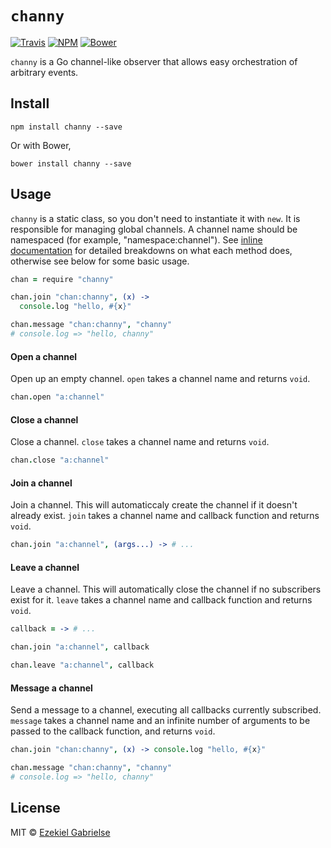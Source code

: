 # `channy`
[![Travis](https://img.shields.io/travis/ezekg/channy.svg?style=flat-square)](https://travis-ci.org/ezekg/channy)
[![NPM](https://img.shields.io/npm/v/channy.svg?style=flat-square)](https://www.npmjs.com/package/channy)
[![Bower](https://img.shields.io/bower/v/channy.svg?style=flat-square)](http://bower.io/search/?q=channy)

`channy` is a Go channel-like observer that allows easy orchestration of arbitrary events.

## Install
```
npm install channy --save
```

Or with Bower,
```
bower install channy --save
```

## Usage
`channy` is a static class, so you don't need to instantiate it with `new`. It
is responsible for managing global channels. A channel name should be namespaced
(for example, "namespace:channel"). See [inline documentation](src/channy.coffee)
for detailed breakdowns on what each method does, otherwise see below for
some basic usage.

```coffee
chan = require "channy"

chan.join "chan:channy", (x) ->
  console.log "hello, #{x}"

chan.message "chan:channy", "channy"
# console.log => "hello, channy"
```

#### Open a channel
Open up an empty channel. `open` takes a channel name and returns `void`.

```coffee
chan.open "a:channel"
```

#### Close a channel
Close a channel. `close` takes a channel name and returns `void`.

```coffee
chan.close "a:channel"
```

#### Join a channel
Join a channel. This will automaticcaly create the channel if it doesn't already
exist. `join` takes a channel name and callback function and returns
`void`.

```coffee
chan.join "a:channel", (args...) -> # ...
```

#### Leave a channel
Leave a channel. This will automatically close the channel if no subscribers
exist for it. `leave` takes a channel name and callback function
and returns `void`.

```coffee
callback = -> # ...

chan.join "a:channel", callback

chan.leave "a:channel", callback
```

#### Message a channel
Send a message to a channel, executing all callbacks currently subscribed.
`message` takes a channel name and an infinite number of arguments to be
passed to the callback function, and returns `void`.

```coffee
chan.join "chan:channy", (x) -> console.log "hello, #{x}"

chan.message "chan:channy", "channy"
# console.log => "hello, channy"
```

## License
MIT © [Ezekiel Gabrielse](https://github.com/ezekg)

